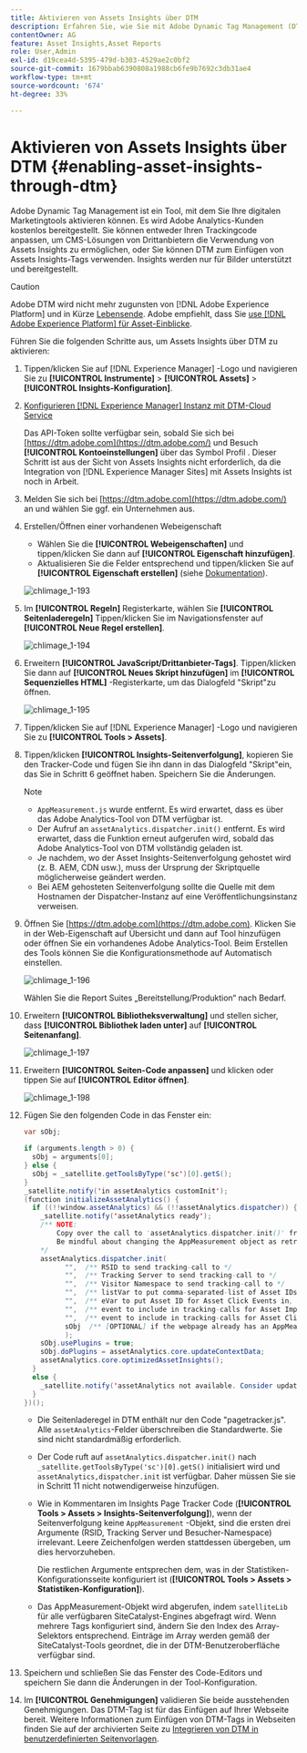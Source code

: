 ```yaml
---
title: Aktivieren von Assets Insights über DTM
description: Erfahren Sie, wie Sie mit Adobe Dynamic Tag Management (DTM) Assets Insights aktivieren können.
contentOwner: AG
feature: Asset Insights,Asset Reports
role: User,Admin
exl-id: d19cea4d-5395-479d-b303-4529ae2c0bf2
source-git-commit: 1679bbab6390808a1988cb6fe9b7692c3db31ae4
workflow-type: tm+mt
source-wordcount: '674'
ht-degree: 33%

---
```


# Aktivieren von Assets Insights über DTM {#enabling-asset-insights-through-dtm}

Adobe Dynamic Tag Management ist ein Tool, mit dem Sie Ihre digitalen Marketingtools aktivieren können. Es wird Adobe Analytics-Kunden kostenlos bereitgestellt. Sie können entweder Ihren Trackingcode anpassen, um CMS-Lösungen von Drittanbietern die Verwendung von Assets Insights zu ermöglichen, oder Sie können DTM zum Einfügen von Assets Insights-Tags verwenden. Insights werden nur für Bilder unterstützt und bereitgestellt.

>[!CAUTION]
>
>Adobe DTM wird nicht mehr zugunsten von [!DNL Adobe Experience Platform] und in Kürze [Lebensende](https://medium.com/launch-by-adobe/dtm-plans-for-a-sunset-3c6aab003a6f). Adobe empfiehlt, dass Sie [use [!DNL Adobe Experience Platform] für Asset-Einblicke](https://experienceleague.adobe.com/docs/experience-manager-learn/assets/advanced/asset-insights-launch-tutorial.html).

Führen Sie die folgenden Schritte aus, um Assets Insights über DTM zu aktivieren:

1. Tippen/klicken Sie auf [!DNL Experience Manager] -Logo und navigieren Sie zu **[!UICONTROL Instrumente]** > **[!UICONTROL Assets]** > **[!UICONTROL Insights-Konfiguration]**.
1. [Konfigurieren [!DNL Experience Manager] Instanz mit DTM-Cloud Service](../sites-administering/dtm.md)

   Das API-Token sollte verfügbar sein, sobald Sie sich bei [https://dtm.adobe.com](https://dtm.adobe.com/) und Besuch **[!UICONTROL Kontoeinstellungen]** über das Symbol Profil . Dieser Schritt ist aus der Sicht von Assets Insights nicht erforderlich, da die Integration von [!DNL Experience Manager Sites] mit Assets Insights ist noch in Arbeit.

1. Melden Sie sich bei [https://dtm.adobe.com](https://dtm.adobe.com/) an und wählen Sie ggf. ein Unternehmen aus.
1. Erstellen/Öffnen einer vorhandenen Webeigenschaft

   * Wählen Sie die **[!UICONTROL Webeigenschaften]** und tippen/klicken Sie dann auf **[!UICONTROL Eigenschaft hinzufügen]**.
   * Aktualisieren Sie die Felder entsprechend und tippen/klicken Sie auf **[!UICONTROL Eigenschaft erstellen]** (siehe [Dokumentation](https://helpx.adobe.com/de/experience-manager/using/dtm.html)).

   ![chlimage_1-193](assets/chlimage_1-193.png)

1. Im **[!UICONTROL Regeln]** Registerkarte, wählen Sie **[!UICONTROL Seitenladeregeln]** Tippen/klicken Sie im Navigationsfenster auf **[!UICONTROL Neue Regel erstellen]**.

   ![chlimage_1-194](assets/chlimage_1-194.png)

1. Erweitern **[!UICONTROL JavaScript/Drittanbieter-Tags]**. Tippen/klicken Sie dann auf **[!UICONTROL Neues Skript hinzufügen]** im **[!UICONTROL Sequenzielles HTML]** -Registerkarte, um das Dialogfeld &quot;Skript&quot;zu öffnen.

   ![chlimage_1-195](assets/chlimage_1-195.png)

1. Tippen/klicken Sie auf [!DNL Experience Manager] -Logo und navigieren Sie zu **[!UICONTROL Tools > Assets]**.
1. Tippen/klicken **[!UICONTROL Insights-Seitenverfolgung]**, kopieren Sie den Tracker-Code und fügen Sie ihn dann in das Dialogfeld &quot;Skript&quot;ein, das Sie in Schritt 6 geöffnet haben. Speichern Sie die Änderungen.

   >[!NOTE]
   >
   >* `AppMeasurement.js` wurde entfernt. Es wird erwartet, dass es über das Adobe Analytics-Tool von DTM verfügbar ist.
   >* Der Aufruf an `assetAnalytics.dispatcher.init()` entfernt. Es wird erwartet, dass die Funktion erneut aufgerufen wird, sobald das Adobe Analytics-Tool von DTM vollständig geladen ist.
   >* Je nachdem, wo der Asset Insights-Seitenverfolgung gehostet wird (z. B. AEM, CDN usw.), muss der Ursprung der Skriptquelle möglicherweise geändert werden.
   >* Bei AEM gehosteten Seitenverfolgung sollte die Quelle mit dem Hostnamen der Dispatcher-Instanz auf eine Veröffentlichungsinstanz verweisen.


1. Öffnen Sie [https://dtm.adobe.com](https://dtm.adobe.com). Klicken Sie in der Web-Eigenschaft auf Übersicht und dann auf Tool hinzufügen oder öffnen Sie ein vorhandenes Adobe Analytics-Tool. Beim Erstellen des Tools können Sie die Konfigurationsmethode auf Automatisch einstellen.

   ![chlimage_1-196](assets/chlimage_1-196.png)

   Wählen Sie die Report Suites „Bereitstellung/Produktion“ nach Bedarf.

1. Erweitern **[!UICONTROL Bibliotheksverwaltung]** und stellen sicher, dass **[!UICONTROL Bibliothek laden unter]** auf **[!UICONTROL Seitenanfang]**.

   ![chlimage_1-197](assets/chlimage_1-197.png)

1. Erweitern **[!UICONTROL Seiten-Code anpassen]** und klicken oder tippen Sie auf **[!UICONTROL Editor öffnen]**.

   ![chlimage_1-198](assets/chlimage_1-198.png)

1. Fügen Sie den folgenden Code in das Fenster ein:

   ```java
   var sObj;
   
   if (arguments.length > 0) {
     sObj = arguments[0];
   } else {
     sObj = _satellite.getToolsByType('sc')[0].getS();
   }
   _satellite.notify('in assetAnalytics customInit');
   (function initializeAssetAnalytics() {
     if ((!!window.assetAnalytics) && (!!assetAnalytics.dispatcher)) {
       _satellite.notify('assetAnalytics ready');
       /** NOTE:
           Copy over the call to 'assetAnalytics.dispatcher.init()' from Assets Pagetracker
           Be mindful about changing the AppMeasurement object as retrieved above.
       */
       assetAnalytics.dispatcher.init(
             "",  /** RSID to send tracking-call to */
             "",  /** Tracking Server to send tracking-call to */
             "",  /** Visitor Namespace to send tracking-call to */
             "",  /** listVar to put comma-separated-list of Asset IDs for Asset Impression Events in tracking-call, e.g. 'listVar1' */
             "",  /** eVar to put Asset ID for Asset Click Events in, e.g. 'eVar3' */
             "",  /** event to include in tracking-calls for Asset Impression Events, e.g. 'event8' */
             "",  /** event to include in tracking-calls for Asset Click Events, e.g. 'event7' */
             sObj  /** [OPTIONAL] if the webpage already has an AppMeasurement object, please include the object here. If unspecified, Pagetracker Core shall create its own AppMeasurement object */
             );
       sObj.usePlugins = true;
       sObj.doPlugins = assetAnalytics.core.updateContextData;
       assetAnalytics.core.optimizedAssetInsights();
     }
     else {
       _satellite.notify('assetAnalytics not available. Consider updating the Custom Page Code', 4);
     }
   })();
   ```

   * Die Seitenladeregel in DTM enthält nur den Code &quot;pagetracker.js&quot;. Alle `assetAnalytics`-Felder überschreiben die Standardwerte. Sie sind nicht standardmäßig erforderlich.
   * Der Code ruft auf `assetAnalytics.dispatcher.init()` nach `_satellite.getToolsByType('sc')[0].getS()` initialisiert wird und `assetAnalytics,dispatcher.init` ist verfügbar. Daher müssen Sie sie in Schritt 11 nicht notwendigerweise hinzufügen.
   * Wie in Kommentaren im Insights Page Tracker Code (**[!UICONTROL Tools > Assets > Insights-Seitenverfolgung]**), wenn der Seitenverfolgung keine `AppMeasurement` -Objekt, sind die ersten drei Argumente (RSID, Tracking Server und Besucher-Namespace) irrelevant. Leere Zeichenfolgen werden stattdessen übergeben, um dies hervorzuheben.

      Die restlichen Argumente entsprechen dem, was in der Statistiken-Konfigurationsseite konfiguriert ist (**[!UICONTROL Tools > Assets > Statistiken-Konfiguration]**).

   * Das AppMeasurement-Objekt wird abgerufen, indem `satelliteLib` für alle verfügbaren SiteCatalyst-Engines abgefragt wird. Wenn mehrere Tags konfiguriert sind, ändern Sie den Index des Array-Selektors entsprechend. Einträge im Array werden gemäß der SiteCatalyst-Tools geordnet, die in der DTM-Benutzeroberfläche verfügbar sind.

1. Speichern und schließen Sie das Fenster des Code-Editors und speichern Sie dann die Änderungen in der Tool-Konfiguration.
1. Im **[!UICONTROL Genehmigungen]** validieren Sie beide ausstehenden Genehmigungen. Das DTM-Tag ist für das Einfügen auf Ihrer Webseite bereit. Weitere Informationen zum Einfügen von DTM-Tags in Webseiten finden Sie auf der archivierten Seite zu [Integrieren von DTM in benutzerdefinierten Seitenvorlagen](https://web.archive.org/web/20180816221834/https://blogs.adobe.com/experiencedelivers/experience-management/integrating-dtm-custom-aem6-page-template).

